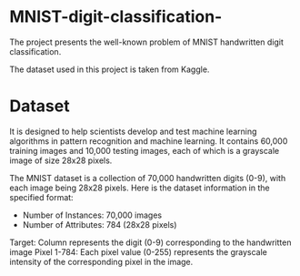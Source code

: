 # MNIST-digit-classification-
The project presents the well-known problem of MNIST handwritten digit classification.

The dataset used in this project is taken from Kaggle.

# Dataset
It is designed to help scientists develop and test machine learning algorithms in pattern recognition and machine learning. It contains 60,000 training images and 10,000 testing images, each of which is a grayscale image of size 28x28 pixels.

The MNIST dataset is a collection of 70,000 handwritten digits (0-9), with each image being 28x28 pixels. Here is the dataset information in the specified format:

- Number of Instances: 70,000 images
- Number of Attributes: 784 (28x28 pixels)

Target: Column represents the digit (0-9) corresponding to the handwritten image
Pixel 1-784: Each pixel value (0-255) represents the grayscale intensity of the corresponding pixel in the image.
